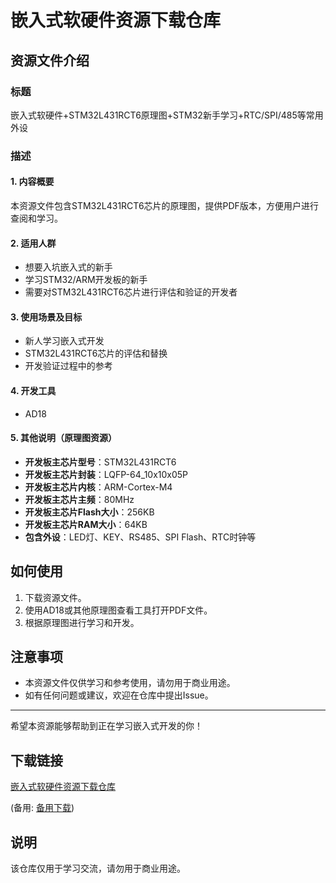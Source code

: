 # 嵌入式软硬件资源下载仓库

## 资源文件介绍

### 标题
嵌入式软硬件+STM32L431RCT6原理图+STM32新手学习+RTC/SPI/485等常用外设

### 描述

#### 1. 内容概要
本资源文件包含STM32L431RCT6芯片的原理图，提供PDF版本，方便用户进行查阅和学习。

#### 2. 适用人群
- 想要入坑嵌入式的新手
- 学习STM32/ARM开发板的新手
- 需要对STM32L431RCT6芯片进行评估和验证的开发者

#### 3. 使用场景及目标
- 新人学习嵌入式开发
- STM32L431RCT6芯片的评估和替换
- 开发验证过程中的参考

#### 4. 开发工具
- AD18

#### 5. 其他说明（原理图资源）
- **开发板主芯片型号**：STM32L431RCT6
- **开发板主芯片封装**：LQFP-64_10x10x05P
- **开发板主芯片内核**：ARM-Cortex-M4
- **开发板主芯片主频**：80MHz
- **开发板主芯片Flash大小**：256KB
- **开发板主芯片RAM大小**：64KB
- **包含外设**：LED灯、KEY、RS485、SPI Flash、RTC时钟等

## 如何使用
1. 下载资源文件。
2. 使用AD18或其他原理图查看工具打开PDF文件。
3. 根据原理图进行学习和开发。

## 注意事项
- 本资源文件仅供学习和参考使用，请勿用于商业用途。
- 如有任何问题或建议，欢迎在仓库中提出Issue。

---

希望本资源能够帮助到正在学习嵌入式开发的你！

## 下载链接
[嵌入式软硬件资源下载仓库](https://pan.quark.cn/s/34728c3addb4) 

(备用: [备用下载](https://pan.baidu.com/s/1y8BK1KGgmRHsiTA-aeP0aw?pwd=1234))

## 说明

该仓库仅用于学习交流，请勿用于商业用途。
